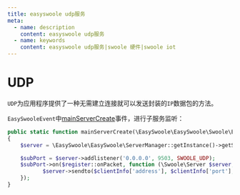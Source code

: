 ```yaml
---
title: easyswoole udp服务
meta:
  - name: description
    content: easyswoole udp服务
  - name: keywords
    content: easyswoole udp服务|swoole 硬件|swoole iot
---
```


# UDP

`UDP`为应用程序提供了一种无需建立连接就可以发送封装的`IP`数据包的方法。

`EasySwooleEvent`中[mainServerCreate](/FrameDesign/event.html#mainServerCreate)事件，进行子服务监听：

```php
public static function mainServerCreate(\EasySwoole\EasySwoole\Swoole\EventRegister $register)
{
    $server = \EasySwoole\EasySwoole\ServerManager::getInstance()->getSwooleServer();

    $subPort = $server->addlistener('0.0.0.0', 9503, SWOOLE_UDP);
    $subPort->on($register::onPacket, function (\Swoole\Server $server, string $data, array $clientInfo) {
           $server->sendto($clientInfo['address'], $clientInfo['port'], 'Server：' . $data);
    });
}
```





